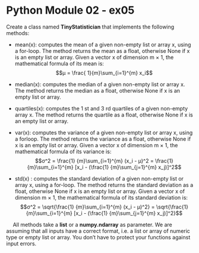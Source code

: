 # Python Module 02 - ex05



Create a class named **TinyStatistician** that implements the following methods: 

 -  mean(x): computes the mean of a given non-empty list or array x, using a for-loop. The method returns the mean as a float, otherwise None if x is an empty list or array. Given a vector x of dimension m × 1, the mathematical formula of its mean is: <br/> $$µ = \frac{ 1}{m}\sum_{i=1}^{m} x_i$$ 


 - median(x): computes the median of a given non-empty list or array x. The method returns the median as a float, otherwise None if x is an empty list or array. 

 - quartiles(x): computes the 1 st and 3 rd quartiles of a given non-empty array x. The method returns the quartile as a float, otherwise None if x is an empty list or array. 

 - var(x): computes the variance of a given non-empty list or array x, using a forloop. The method returns the variance as a float, otherwise None if x is an empty list or array. Given a vector x of dimension m × 1, the mathematical formula of its variance is:<br/> $$σ^2 = \frac{1} {m}\sum_{i=1}^{m} (x_i - µ)^2  = \frac{1} {m}\sum_{i=1}^{m} [x_i - (\frac{1} {m}\sum_{j=1}^{m} x_j)]^2$$  

 - std(x) : computes the standard deviation of a given non-empty list or array x, using a for-loop. The method returns the standard deviation as a float, otherwise None if x is an empty list or array. Given a vector x of dimension m × 1, the mathematical formula of its standard deviation is:<br/> $$σ^2 = \sqrt{\frac{1} {m}\sum_{i=1}^{m} (x_i - µ)^2}  = \sqrt{\frac{1} {m}\sum_{i=1}^{m} [x_i - (\frac{1} {m}\sum_{j=1}^{m} x_j)]^2}$$

 &emsp; All methods take a **list** or a **numpy.ndarray** as parameter. We are assuming that all inputs have a correct format, i.e. a list or array of numeric type or empty list or array. You don’t have to protect your functions against input errors.
